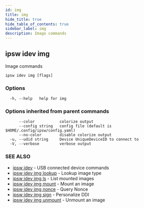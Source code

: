 ```yaml
---
id: img
title: img
hide_title: true
hide_table_of_contents: true
sidebar_label: img
description: Image commands
---
```

## ipsw idev img

Image commands

```
ipsw idev img [flags]
```

### Options

```
  -h, --help   help for img
```

### Options inherited from parent commands

```
      --color           colorize output
      --config string   config file (default is $HOME/.config/ipsw/config.yaml)
      --no-color        disable colorize output
  -u, --udid string     Device UniqueDeviceID to connect to
  -V, --verbose         verbose output
```

### SEE ALSO

* [ipsw idev](/docs/cli/ipsw/idev)	 - USB connected device commands
* [ipsw idev img lookup](/docs/cli/ipsw/idev/img/lookup)	 - Lookup image type
* [ipsw idev img ls](/docs/cli/ipsw/idev/img/ls)	 - List mounted images
* [ipsw idev img mount](/docs/cli/ipsw/idev/img/mount)	 - Mount an image
* [ipsw idev img nonce](/docs/cli/ipsw/idev/img/nonce)	 - Query Nonce
* [ipsw idev img sign](/docs/cli/ipsw/idev/img/sign)	 - Personalize DDI
* [ipsw idev img unmount](/docs/cli/ipsw/idev/img/unmount)	 - Unmount an image

